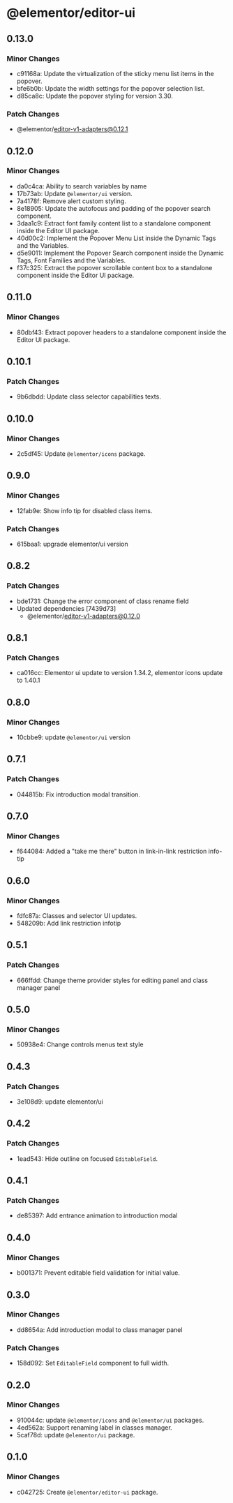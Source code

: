 # @elementor/editor-ui

## 0.13.0

### Minor Changes

- c91168a: Update the virtualization of the sticky menu list items in the popover.
- bfe6b0b: Update the width settings for the popover selection list.
- d85ca8c: Update the popover styling for version 3.30.

### Patch Changes

- @elementor/editor-v1-adapters@0.12.1

## 0.12.0

### Minor Changes

- da0c4ca: Ability to search variables by name
- 17b73ab: Update `@elementor/ui` version.
- 7a4178f: Remove alert custom styling.
- 8e18905: Update the autofocus and padding of the popover search component.
- 3daa1c9: Extract font family content list to a standalone component inside the Editor UI package.
- 40d00c2: Implement the Popover Menu List inside the Dynamic Tags and the Variables.
- d5e9011: Implement the Popover Search component inside the Dynamic Tags, Font Families and the Variables.
- f37c325: Extract the popover scrollable content box to a standalone component inside the Editor UI package.

## 0.11.0

### Minor Changes

- 80dbf43: Extract popover headers to a standalone component inside the Editor UI package.

## 0.10.1

### Patch Changes

- 9b6dbdd: Update class selector capabilities texts.

## 0.10.0

### Minor Changes

- 2c5df45: Update `@elementor/icons` package.

## 0.9.0

### Minor Changes

- 12fab9e: Show info tip for disabled class items.

### Patch Changes

- 615baa1: upgrade elementor/ui version

## 0.8.2

### Patch Changes

- bde1731: Change the error component of class rename field
- Updated dependencies [7439d73]
  - @elementor/editor-v1-adapters@0.12.0

## 0.8.1

### Patch Changes

- ca016cc: Elementor ui update to version 1.34.2, elementor icons update to 1.40.1

## 0.8.0

### Minor Changes

- 10cbbe9: update `@elementor/ui` version

## 0.7.1

### Patch Changes

- 044815b: Fix introduction modal transition.

## 0.7.0

### Minor Changes

- f644084: Added a "take me there" button in link-in-link restriction info-tip

## 0.6.0

### Minor Changes

- fdfc87a: Classes and selector UI updates.
- 548209b: Add link restriction infotip

## 0.5.1

### Patch Changes

- 666ffdd: Change theme provider styles for editing panel and class manager panel

## 0.5.0

### Minor Changes

- 50938e4: Change controls menus text style

## 0.4.3

### Patch Changes

- 3e108d9: update elementor/ui

## 0.4.2

### Patch Changes

- 1ead543: Hide outline on focused `EditableField`.

## 0.4.1

### Patch Changes

- de85397: Add entrance animation to introduction modal

## 0.4.0

### Minor Changes

- b001371: Prevent editable field validation for initial value.

## 0.3.0

### Minor Changes

- dd8654a: Add introduction modal to class manager panel

### Patch Changes

- 158d092: Set `EditableField` component to full width.

## 0.2.0

### Minor Changes

- 910044c: update `@elementor/icons` and `@elementor/ui` packages.
- 4ed562a: Support renaming label in classes manager.
- 5caf78d: update `@elementor/ui` package.

## 0.1.0

### Minor Changes

- c042725: Create `@elementor/editor-ui` package.
